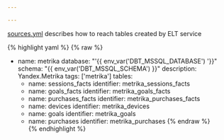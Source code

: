 ```yaml
---

---
```

[sources.yml](https://github.com/kzzzr/mybi-dbt-core/blob/master/models/sources/sources.yml) describes how to reach tables created by ELT service

{% highlight yaml %}
{% raw %}
   - name: metrika
     database: "'{{ env_var('DBT_MSSQL_DATABASE') '}}"
     schema: "{{ env_var('DBT_MSSQL_SCHEMA') }}"
     description: Yandex.Metrika
     tags: ['metrika']
     tables:  
       - name: sessions_facts
         identifier: metrika_sessions_facts
       - name: goals_facts
         identifier: metrika_goals_facts
       - name: purchases_facts
         identifier: metrika_purchases_facts
       - name: devices
         identifier: metrika_devices
       - name: goals
         identifier: metrika_goals
       - name: purchases
         identifier: metrika_purchases
{% endraw %}         
{% endhighlight %}